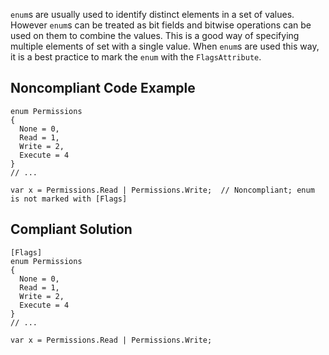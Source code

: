
`enum`s are usually used to identify distinct elements in a set of values. However `enum`s can be treated as bit fields and bitwise operations can be used on them to combine the values. This is a good way of specifying multiple elements of set with a single value. When `enum`s are used this way, it is a best practice to mark the `enum` with the `FlagsAttribute`.

## Noncompliant Code Example


    enum Permissions
    {
      None = 0,
      Read = 1,
      Write = 2,
      Execute = 4
    }
    // ...
    
    var x = Permissions.Read | Permissions.Write;  // Noncompliant; enum is not marked with [Flags]


## Compliant Solution


    [Flags]
    enum Permissions
    {
      None = 0,
      Read = 1,
      Write = 2,
      Execute = 4
    }
    // ...
    
    var x = Permissions.Read | Permissions.Write;

